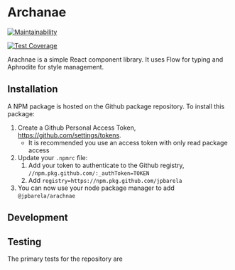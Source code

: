 # Archanae

[![Maintainability](https://api.codeclimate.com/v1/badges/677152ea6e0519355229/maintainability)](https://codeclimate.com/github/jpbarela/arachnae/maintainability)

[![Test Coverage](https://api.codeclimate.com/v1/badges/677152ea6e0519355229/test_coverage)](https://codeclimate.com/github/jpbarela/arachnae/test_coverage)

Arachnae is a simple React component library. It uses Flow for typing and Aphrodite for style
management.

## Installation

A NPM package is hosted on the Github package repository. To install this package:
1. Create a Github Personal Access Token, https://github.com/settings/tokens.
    * It is recommended you use an access token with only read package access
1. Update your `.npmrc` file:
    1. Add your token to authenticate to the Github registry,
        `//npm.pkg.github.com/:_authToken=TOKEN`
    2. Add `registry=https://npm.pkg.github.com/jpbarela`
2. You can now use your node package manager to add `@jpbarela/arachnae`

## Development

## Testing
The primary tests for the repository are
